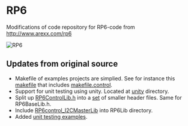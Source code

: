 # RP6
Modifications of code repository for RP6-code from http://www.arexx.com/rp6

![RP6](http://www.arexx.com/rp6/html/images/rp6/rp6.jpg "picture")

## Updates from original source
- Makefile of examples projects are simplied. See for instance this [makefile](RP6Examples_20080510/RP6CONTROL_EXAMPLES/Example_01_LCD/makefile) that includes [makefile.control](RP6Examples_20080510/RP6Lib/RP6control/makefile.control).
- Support for unit testing using unity. Located at [unity](RP6Examples_20080510/unity) directory.
- Split up [RP6ControlLib.h](RP6Examples_20080510/RP6Lib/RP6control/RP6ControlLib.h) into a [set](RP6Examples_20080510/RP6Lib/RP6control) of smaller header files. Same for RP6BaseLib.h.
- Include [RP6control_I2CMasterLib](RP6Examples_20080510/RP6Lib/RP6control_I2CMasterLib) into RP6Lib directory. 
- Added [unit testing examples](RP6Examples_20080510/assignments.control_board/c_coding_examples_with_unit_test_on_rp6).
